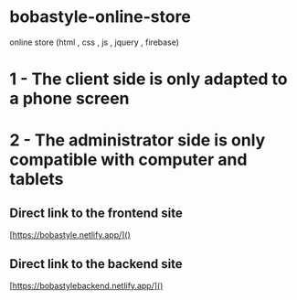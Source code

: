 # bobastyle-online-store
online store (html , css , js , jquery , firebase)

# 1 - The client side is only adapted to a phone screen
# 2 - The administrator side is only compatible with computer and tablets

## Direct link to the frontend site 
[https://bobastyle.netlify.app/]()
## Direct link to the backend site 
[https://bobastylebackend.netlify.app/]()
